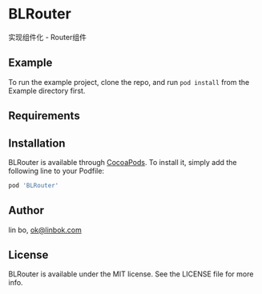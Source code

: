 # BLRouter

实现组件化 - Router组件

## Example

To run the example project, clone the repo, and run `pod install` from the Example directory first.

## Requirements

## Installation

BLRouter is available through [CocoaPods](https://cocoapods.org). To install
it, simply add the following line to your Podfile:

```ruby
pod 'BLRouter'
```

## Author

lin bo, ok@linbok.com

## License

BLRouter is available under the MIT license. See the LICENSE file for more info.
